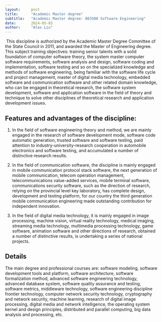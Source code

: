 ```yaml
---
layout:     post
title:      "Academic Master degree"
subtitle:   "Academic Master degree: 083500 Software Engineering"
date:       2024-05-03
author:     "Alex Liu"
---
```


​       This  discipline is authorized by the Academic Master Degree Committee of the State  Council in 2011, and awarded the Master of Engineering degree.      This  subject training objectives: training senior talents with a solid foundation  of computer software theory, the system master computer software  requirements, software analysis and design, software coding and  implementation, software testing and so on the specialized knowledge and  methods of software engineering, being familiar with the software life cycle  and project management, master of digital media technology, embedded software  and communication software and other related domain knowledge, who can be  engaged in theoretical research, the software system development, software  and application software in the field of theory and technique to solve other  disciplines of theoretical research and application development issues.

##  Features and advantages of the discipline:      



1. In the field of software engineering theory and method, we are mainly engaged  in the research of software development mode, software code automatic  generation, trusted software and software testing, paid attention to  industry-university-research cooperation in automobile electronics and  software testing, and accumulated a number of distinctive research results.    

2.   In the field of  communication software, the discipline is mainly engaged in mobile  communication protocol stack software, the next generation of mobile  communication, telecom operation management, telecommunications value-added  services, mobile terminal software, communications security software, such as  the direction of research, relying on the provincial level key laboratory,  has complete design, development and testing platform, for our country the  third generation mobile communication engineering made outstanding  contribution for independent innovation.       

3.   In the field of digital media technology, it is mainly engaged in image  processing, machine vision, virtual reality technology, medical imaging,  streaming media technology, multimedia processing technology, game software,  animation software and other directions of research, obtained a number of  distinctive results, is undertaking a series of national projects.     

## Details

The  main degree and professional courses are: software modeling, software  development tools and platform, software architecture, software formalization  method, advanced software engineering technology, advanced database system,  software quality assurance and testing, software metrics, middleware  technology, software engineering discipline frontier technology, computer  network security technology, cryptography and network security, machine learning,  research of digital image processing, digital media and network intelligence,  the operating system kernel and design principles, distributed and parallel  computing, big data analysis and processing, etc.  
